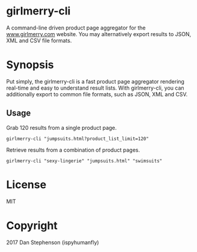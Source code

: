 # girlmerry-cli
A command-line driven product page aggregator for the www.girlmerry.com website. You may alternatively export results to JSON, XML and CSV file formats.

# Synopsis
Put simply, the girlmerry-cli is a fast product page aggregator rendering real-time and easy to understand result lists.
With girlmerry-cli, you can additionally export to common file formats, such as JSON, XML and CSV.

## Usage

Grab 120 results from a single product page.

    girlmerry-cli "jumpsuits.html?product_list_limit=120"

Retrieve results from a combination of product pages.

    girlmerry-cli "sexy-lingerie" "jumpsuits.html" "swimsuits"

# License
MIT

# Copyright
2017 Dan Stephenson (ispyhumanfly)

